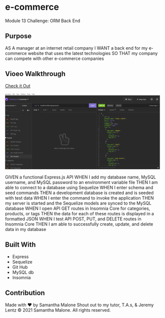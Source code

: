 # e-commerce
Module 13 Challenge: ORM Back End

## Purpose
AS A manager at an internet retail company
I WANT a back end for my e-commerce website that uses the latest technologies
SO THAT my company can compete with other e-commerce companies

## Vioeo Walkthrough
[Check it Out](https://vimeo.com/581961906)

![Image of Internet Retail](screenshot.PNG)

GIVEN a functional Express.js API
WHEN I add my database name, MySQL username, and MySQL password to an environment variable file
THEN I am able to connect to a database using Sequelize
WHEN I enter schema and seed commands
THEN a development database is created and is seeded with test data
WHEN I enter the command to invoke the application
THEN my server is started and the Sequelize models are synced to the MySQL database
WHEN I open API GET routes in Insomnia Core for categories, products, or tags
THEN the data for each of these routes is displayed in a formatted JSON
WHEN I test API POST, PUT, and DELETE routes in Insomnia Core
THEN I am able to successfully create, update, and delete data in my database

## Built With
* Express
* Sequelize
* Git Hub
* MySQL db
* Insomnia

## Contribution
Made with ❤️ by Samantha Malone
Shout out to my tutor, T.A.s, & Jeremy Lentz
© 2021 Samantha Malone. All rights reserved.
